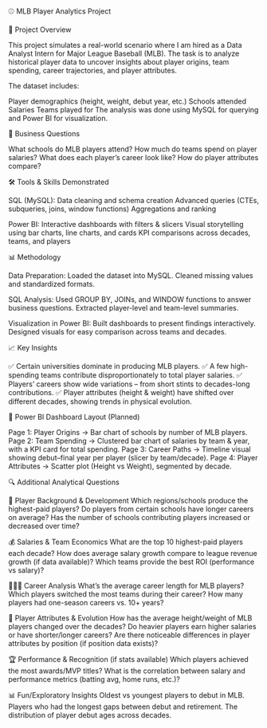 
⚾ MLB Player Analytics Project

📌 Project Overview

This project simulates a real-world scenario where I am hired as a Data Analyst Intern for Major League Baseball (MLB). The task is to analyze historical player data to uncover insights about player origins, team spending, career trajectories, and player attributes.

The dataset includes:

Player demographics (height, weight, debut year, etc.)
Schools attended
Salaries
Teams played for
The analysis was done using MySQL for querying and Power BI for visualization.

🎯 Business Questions

What schools do MLB players attend?
How much do teams spend on player salaries?
What does each player’s career look like?
How do player attributes compare?

🛠️ Tools & Skills Demonstrated

SQL (MySQL):
Data cleaning and schema creation
Advanced queries (CTEs, subqueries, joins, window functions)
Aggregations and ranking

Power BI:
Interactive dashboards with filters & slicers
Visual storytelling using bar charts, line charts, and cards
KPI comparisons across decades, teams, and players

📊 Methodology

Data Preparation:
Loaded the dataset into MySQL.
Cleaned missing values and standardized formats.

SQL Analysis:
Used GROUP BY, JOINs, and WINDOW functions to answer business questions.
Extracted player-level and team-level summaries.

Visualization in Power BI:
Built dashboards to present findings interactively.
Designed visuals for easy comparison across teams and decades.

📈 Key Insights

✅ Certain universities dominate in producing MLB players.
✅ A few high-spending teams contribute disproportionately to total player salaries.
✅ Players’ careers show wide variations – from short stints to decades-long contributions.
✅ Player attributes (height & weight) have shifted over different decades, showing trends in physical evolution.

🎨 Power BI Dashboard Layout (Planned)

Page 1: Player Origins → Bar chart of schools by number of MLB players.
Page 2: Team Spending → Clustered bar chart of salaries by team & year, with a KPI card for total spending.
Page 3: Career Paths → Timeline visual showing debut–final year per player (slicer by team/decade).
Page 4: Player Attributes → Scatter plot (Height vs Weight), segmented by decade.

🔍 Additional Analytical Questions

🏫 Player Background & Development
Which regions/schools produce the highest-paid players?
Do players from certain schools have longer careers on average?
Has the number of schools contributing players increased or decreased over time?

💰 Salaries & Team Economics
What are the top 10 highest-paid players each decade?
How does average salary growth compare to league revenue growth (if data available)?
Which teams provide the best ROI (performance vs salary)?

🧑‍🤝‍🧑 Career Analysis
What’s the average career length for MLB players?
Which players switched the most teams during their career?
How many players had one-season careers vs. 10+ years?

📏 Player Attributes & Evolution
How has the average height/weight of MLB players changed over the decades?
Do heavier players earn higher salaries or have shorter/longer careers?
Are there noticeable differences in player attributes by position (if position data exists)?

🏆 Performance & Recognition (if stats available)
Which players achieved the most awards/MVP titles?
What is the correlation between salary and performance metrics (batting avg, home runs, etc.)?

📊 Fun/Exploratory Insights
Oldest vs youngest players to debut in MLB.
Players who had the longest gaps between debut and retirement.
The distribution of player debut ages across decades.